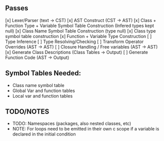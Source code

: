 ## Passes
[x] Lexer/Parser (text -> CST)
[x] AST Construct (CST -> AST)
[x] Class + Function Type + Variable Symbol Table Construction (Infered types kept null)
    [x] Class Name Symbol Table Construction (type null)
    [x] Class type symbol table construction
    [x] Function + Variable Type Construction
[ ] Type Inference
[ ] Type Resolving/Checking
[ ] Transform Operator Overrides (AST -> AST)
[ ] Closure Handling / Free variables (AST -> AST)
[x] Generate Class Descriptions (Class Tables -> Output)
[ ] Generate Function Code (AST -> Output)

## Symbol Tables Needed:
- Class name symbol table
- Global Var and function tables
- Local var and function tables

## TODO/NOTES
- TODO: Namespaces (packages, also nested classes, etc)
- NOTE: For loops need to be emitted in their own c scope if a variable is declared in the initial condition


